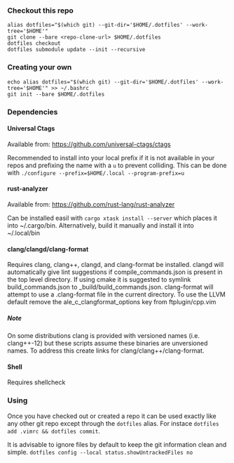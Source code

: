 ### Checkout this repo
```
alias dotfiles="$(which git) --git-dir='$HOME/.dotfiles' --work-tree='$HOME'"
git clone --bare <repo-clone-url> $HOME/.dotfiles
dotfiles checkout
dotfiles submodule update --init --recursive
```

### Creating your own
```
echo alias dotfiles="$(which git) --git-dir='$HOME/.dotfiles' --work-tree='$HOME'" >> ~/.bashrc
git init --bare $HOME/.dotfiles
```

### Dependencies
#### Universal Ctags
Available from: https://github.com/universal-ctags/ctags

Recommended to install into your local prefix if it is not available in your repos and prefixing the name with a `u` to prevent colliding.  This can be done with `./configure --prefix=$HOME/.local --program-prefix=u`

#### rust-analyzer
Available from: https://github.com/rust-lang/rust-analyzer

Can be installed easil with `cargo xtask install --server` which places it into ~/.cargo/bin.  Alternatively, build it manually and install it into ~/.local/bin

#### clang/clangd/clang-format
Requires clang, clang++, clangd, and clang-format be installed.
clangd will automatically give lint suggestions if compile\_commands.json is present in the top level directory. If using cmake it is suggested to symlink build\_commands.json to _build/build_commands.json.
clang-format will attempt to use a .clang-format file in the current directory. To use the LLVM default remove the ale\_c\_clangformat\_options key from ftplugin/cpp.vim

##### Note
On some distributions clang is provided with versioned names (i.e. clang++-12) but these scripts assume these binaries are unversioned names. To address this create links for clang/clang++/clang-format.

#### Shell
Requires shellcheck

### Using
Once you have checked out or created a repo it can be used exactly like any other git repo except through the `dotfiles` alias.  For instace `dotfiles add .vimrc && dotfiles commit`.

It is advisable to ignore files by default to keep the git information clean and simple. `dotfiles config --local status.showUntrackedFiles no`
